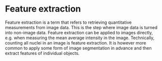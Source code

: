 # Feature extraction

Feature extraction is a term that refers to retrieving quantitative measurements from image data. This is the step where image data is turned into non-image data. Feature extraction can be applied to images directly, e.g. when measuring the mean average intensity in the image. Technically, counting all nuclei in an image is feature extraction.
It is however more common to apply some form of image segmentation in advance and then extract features of individual objects.